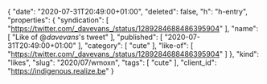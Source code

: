 {
  "date": "2020-07-31T20:49:00+01:00",
  "deleted": false,
  "h": "h-entry",
  "properties": {
    "syndication": [
      "https://twitter.com/_davevans_/status/1289284688486395904"
    ],
    "name": [
      "Like of @_davevans_'s tweet"
    ],
    "published": [
      "2020-07-31T20:49:00+01:00"
    ],
    "category": [
      "cute"
    ],
    "like-of": [
      "https://twitter.com/_davevans_/status/1289284688486395904"
    ]
  },
  "kind": "likes",
  "slug": "2020/07/wmoxn",
  "tags": [
    "cute"
  ],
  "client_id": "https://indigenous.realize.be"
}
